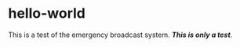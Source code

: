 # hello-world

This is a test of the emergency broadcast system.  <b><i>This is only a test</i></b>.
